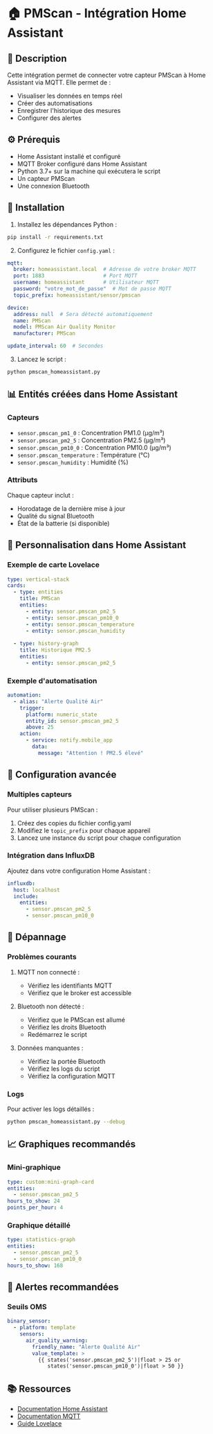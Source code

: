 # 🏠 PMScan - Intégration Home Assistant

## 📝 Description
Cette intégration permet de connecter votre capteur PMScan à Home Assistant via MQTT. Elle permet de :
- Visualiser les données en temps réel
- Créer des automatisations
- Enregistrer l'historique des mesures
- Configurer des alertes

## ⚙️ Prérequis
- Home Assistant installé et configuré
- MQTT Broker configuré dans Home Assistant
- Python 3.7+ sur la machine qui exécutera le script
- Un capteur PMScan
- Une connexion Bluetooth

## 🚀 Installation

1. Installez les dépendances Python :
```bash
pip install -r requirements.txt
```

2. Configurez le fichier `config.yaml` :
```yaml
mqtt:
  broker: homeassistant.local  # Adresse de votre broker MQTT
  port: 1883                   # Port MQTT
  username: homeassistant      # Utilisateur MQTT
  password: "votre_mot_de_passe"  # Mot de passe MQTT
  topic_prefix: homeassistant/sensor/pmscan

device:
  address: null  # Sera détecté automatiquement
  name: PMScan
  model: PMScan Air Quality Monitor
  manufacturer: PMScan

update_interval: 60  # Secondes
```

3. Lancez le script :
```bash
python pmscan_homeassistant.py
```

## 📊 Entités créées dans Home Assistant

### Capteurs
- `sensor.pmscan_pm1_0` : Concentration PM1.0 (μg/m³)
- `sensor.pmscan_pm2_5` : Concentration PM2.5 (μg/m³)
- `sensor.pmscan_pm10_0` : Concentration PM10.0 (μg/m³)
- `sensor.pmscan_temperature` : Température (°C)
- `sensor.pmscan_humidity` : Humidité (%)

### Attributs
Chaque capteur inclut :
- Horodatage de la dernière mise à jour
- Qualité du signal Bluetooth
- État de la batterie (si disponible)

## 🎨 Personnalisation dans Home Assistant

### Exemple de carte Lovelace
```yaml
type: vertical-stack
cards:
  - type: entities
    title: PMScan
    entities:
      - entity: sensor.pmscan_pm2_5
      - entity: sensor.pmscan_pm10_0
      - entity: sensor.pmscan_temperature
      - entity: sensor.pmscan_humidity
  
  - type: history-graph
    title: Historique PM2.5
    entities:
      - entity: sensor.pmscan_pm2_5
```

### Exemple d'automatisation
```yaml
automation:
  - alias: "Alerte Qualité Air"
    trigger:
      platform: numeric_state
      entity_id: sensor.pmscan_pm2_5
      above: 25
    action:
      - service: notify.mobile_app
        data:
          message: "Attention ! PM2.5 élevé"
```

## 🔧 Configuration avancée

### Multiples capteurs
Pour utiliser plusieurs PMScan :
1. Créez des copies du fichier config.yaml
2. Modifiez le `topic_prefix` pour chaque appareil
3. Lancez une instance du script pour chaque configuration

### Intégration dans InfluxDB
Ajoutez dans votre configuration Home Assistant :
```yaml
influxdb:
  host: localhost
  include:
    entities:
      - sensor.pmscan_pm2_5
      - sensor.pmscan_pm10_0
```

## 🐛 Dépannage

### Problèmes courants
1. MQTT non connecté :
   - Vérifiez les identifiants MQTT
   - Vérifiez que le broker est accessible
   
2. Bluetooth non détecté :
   - Vérifiez que le PMScan est allumé
   - Vérifiez les droits Bluetooth
   - Redémarrez le script

3. Données manquantes :
   - Vérifiez la portée Bluetooth
   - Vérifiez les logs du script
   - Vérifiez la configuration MQTT

### Logs
Pour activer les logs détaillés :
```bash
python pmscan_homeassistant.py --debug
```

## 📈 Graphiques recommandés

### Mini-graphique
```yaml
type: custom:mini-graph-card
entities:
  - sensor.pmscan_pm2_5
hours_to_show: 24
points_per_hour: 4
```

### Graphique détaillé
```yaml
type: statistics-graph
entities:
  - sensor.pmscan_pm2_5
  - sensor.pmscan_pm10_0
hours_to_show: 168
```

## 🔔 Alertes recommandées

### Seuils OMS
```yaml
binary_sensor:
  - platform: template
    sensors:
      air_quality_warning:
        friendly_name: "Alerte Qualité Air"
        value_template: >
          {{ states('sensor.pmscan_pm2_5')|float > 25 or 
             states('sensor.pmscan_pm10_0')|float > 50 }}
```

## 📚 Ressources
- [Documentation Home Assistant](https://www.home-assistant.io/)
- [Documentation MQTT](https://www.home-assistant.io/integrations/mqtt/)
- [Guide Lovelace](https://www.home-assistant.io/lovelace/) 